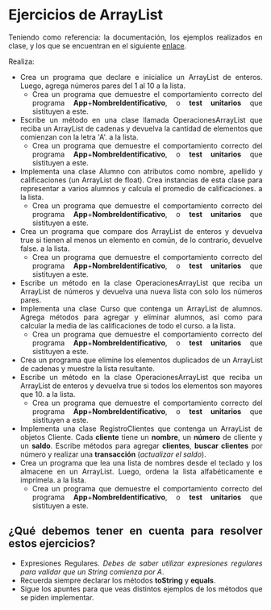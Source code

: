 
<div align="justify">

# Ejercicios de ArrayList

Teniendo como referencia: la documentación, los ejemplos realizados en clase, y los que se encuentran en el siguiente [enlace](../../Ejemplos/).

Realiza:

- Crea un programa que declare e inicialice un ArrayList de enteros. Luego, agrega números pares del 1 al 10 a la lista.
  - Crea un programa que demuestre el comportamiento correcto del programa __App__+__NombreIdentificativo__, o __test unitarios__ que sistituyen a este.
- Escribe un método en una clase llamada OperacionesArrayList que reciba un ArrayList de cadenas y devuelva la cantidad de elementos que comienzan con la letra 'A'.
  a la lista.
  - Crea un programa que demuestre el comportamiento correcto del programa __App__+__NombreIdentificativo__, o __test unitarios__ que sistituyen a este.
- Implementa una clase Alumno con atributos como nombre, apellido y calificaciones (un ArrayList de float). Crea instancias de esta clase para representar a varios alumnos y calcula el promedio de calificaciones.
  a la lista.
  - Crea un programa que demuestre el comportamiento correcto del programa __App__+__NombreIdentificativo__, o __test unitarios__ que sistituyen a este.
- Crea un programa que compare dos ArrayList de enteros y devuelva true si tienen al menos un elemento en común, de lo contrario, devuelve false.
  a la lista.
  - Crea un programa que demuestre el comportamiento correcto del programa __App__+__NombreIdentificativo__, o __test unitarios__ que sistituyen a este.
- Escribe un método en la clase OperacionesArrayList que reciba un ArrayList de números y devuelva una nueva lista con solo los números pares.
- Implementa una clase Curso que contenga un ArrayList de alumnos. Agrega métodos para agregar y eliminar alumnos, así como para calcular la media de las calificaciones de todo el curso.
  a la lista.
  - Crea un programa que demuestre el comportamiento correcto del programa __App__+__NombreIdentificativo__, o __test unitarios__ que sistituyen a este.
- Crea un programa que elimine los elementos duplicados de un ArrayList de cadenas y muestre la lista resultante.
- Escribe un método en la clase OperacionesArrayList que reciba un ArrayList de enteros y devuelva true si todos los elementos son mayores que 10.
  a la lista.
  - Crea un programa que demuestre el comportamiento correcto del programa __App__+__NombreIdentificativo__, o __test unitarios__ que sistituyen a este.
- Implementa una clase RegistroClientes que contenga un ArrayList de objetos Cliente. Cada __cliente__ tiene un __nombre__, un __número__ de cliente y un __saldo__. Escribe métodos para agregar __clientes__, __buscar clientes__ por número y realizar una __transacción__ (_actualizar el saldo_).
- Crea un programa que lea una lista de nombres desde el teclado y los almacene en un ArrayList. Luego, ordena la lista alfabéticamente e imprímela.
  a la lista.
  - Crea un programa que demuestre el comportamiento correcto del programa __App__+__NombreIdentificativo__, o __test unitarios__ que sistituyen a este.

## ¿Qué debemos tener en cuenta para resolver estos ejercicios?

- Expresiones Regulares. _Debes de saber utilizar expresiones regulares para validar que un String comienza por A_.
- Recuerda siempre declarar los métodos __toString__ y __equals__.
- Sigue los apuntes para que veas distintos ejemplos de los métodos que se piden implementar.


</div>